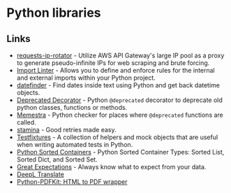 # Python libraries

## Links

- [requests-ip-rotator](https://github.com/Ge0rg3/requests-ip-rotator) - Utilize AWS API Gateway's large IP pool as a proxy to generate pseudo-infinite IPs for web scraping and brute forcing.
- [Import Linter](https://github.com/seddonym/import-linter) - Allows you to define and enforce rules for the internal and external imports within your Python project.
- [datefinder](https://github.com/akoumjian/datefinder) - Find dates inside text using Python and get back datetime objects.
- [Deprecated Decorator](https://github.com/tantale/deprecated) - Python `@deprecated` decorator to deprecate old python classes, functions or methods.
- [Memestra](https://github.com/QuantStack/memestra) - Python checker for places where `@deprecated` functions are called.
- [stamina](https://github.com/hynek/stamina) - Good retries made easy.
- [Testfixtures](https://github.com/simplistix/testfixtures) - A collection of helpers and mock objects that are useful when writing automated tests in Python.
- [Python Sorted Containers](https://github.com/grantjenks/python-sortedcontainers) - Python Sorted Container Types: Sorted List, Sorted Dict, and Sorted Set.
- [Great Expectations](https://github.com/great-expectations/great_expectations) - Always know what to expect from your data.
- [DeepL Translate](https://github.com/ptrstn/deepl-translate)
- [Python-PDFKit: HTML to PDF wrapper](https://github.com/JazzCore/python-pdfkit)